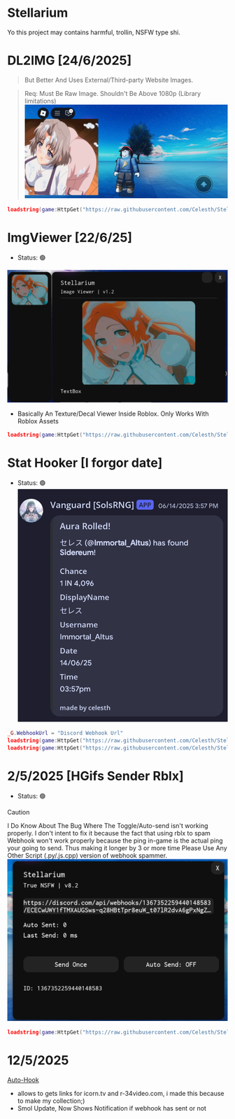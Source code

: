 # Stellarium
Yo this project may contains harmful, trollin, NSFW type shi.

# DL2IMG [24/6/2025]
> But Better And Uses External/Third-party Website Images.

> Req: Must Be Raw Image.
> Shouldn't Be Above 1080p (Library limitations)
![teaser](https://raw.githubusercontent.com/Celesth/Stellarium/main/assets/Screenshot_2025-06-23-21-30-25-854_com.roblox.client.jpg)
```lua
loadstring(game:HttpGet("https://raw.githubusercontent.com/Celesth/Stellarium/main/roblox/Universal/DL2IMG/loader.luau"))()
```

# ImgViewer [22/6/25]
- Status: 🟢

![showcase](https://raw.githubusercontent.com/Celesth/Stellarium/main/assets/Screenshot_2025-06-22-16-38-31-896_com.roblox.client.png)

- Basically An Texture/Decal Viewer Inside Roblox. Only Works With Roblox Assets
```lua
loadstring(game:HttpGet("https://raw.githubusercontent.com/Celesth/Stellarium/main/roblox/Universal/ImgViewer.luau"))()
```


# Stat Hooker [I forgor date]
- Status: 🟢
![showcase-2](https://raw.githubusercontent.com/Celesth/Stellarium/main/assets/Screenshot_2025-06-22-18-03-59-933_app.revenge.png)
```lua
_G.WebhookUrl = "Discord Webhook Url"
loadstring(game:HttpGet("https://raw.githubusercontent.com/Celesth/Stellarium/main/roblox/SolsRNG/stathook.luau"))()
loadstring(game:HttpGet("https://raw.githubusercontent.com/Celesth/Stellarium/main/roblox/Utility/PlayerUtils.luau"))()
```

# 2/5/2025 [HGifs Sender Rblx]
- Status: 🟢
> [!CAUTION]
> I Do Know About The Bug Where The Toggle/Auto-send isn't working properly.
> I don't intent to fix it because the fact that using rblx to spam Webhook won't work properly because the ping in-game is the actual ping your going to send.
> Thus making it longer by 3 or more time
> Please Use Any Other Script (.py/.js.cpp) version of webhook spammer.
![showcase-3](https://raw.githubusercontent.com/Celesth/Stellarium/refs/heads/main/assets/Screenshot_2025-06-22-18-17-54-778_com.roblox.client.png)
```lua
loadstring(game:HttpGet("https://raw.githubusercontent.com/Celesth/Stellarium/main/roblox/discord/NSFW-Webhook.luau"))()
```

# 12/5/2025
[Auto-Hook](browser/auto-hook.js)
- allows to gets links for icorn.tv and r-34video.com, i made this because to make my collection;)
- Smol Update, Now Shows Notification if webhook has sent or not
